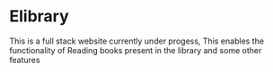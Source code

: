 # Elibrary

This is a full stack website currently under progess, This enables the functionality of Reading books present in the library and some other features
